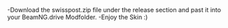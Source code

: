 -Download the swisspost.zip file under the release section and past it into your BeamNG.drive Modfolder.
\-Enjoy the Skin :)
